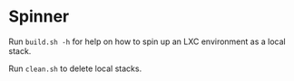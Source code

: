 # Spinner

Run ```build.sh -h``` for help on how to spin up an LXC environment as a local stack.

Run ```clean.sh``` to delete local stacks.
